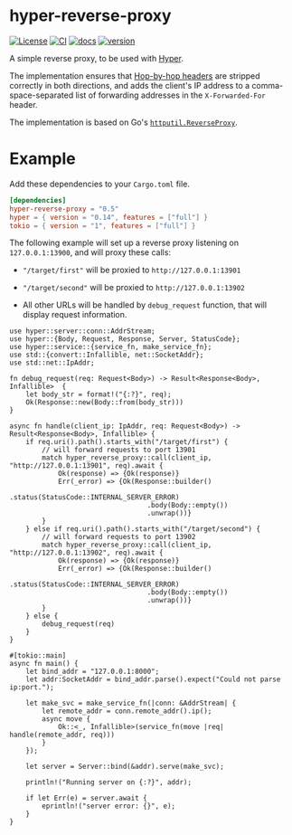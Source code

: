 
# hyper-reverse-proxy

[![License][license-img]](LICENSE)
[![CI][ci-img]][ci-url]
[![docs][docs-img]][docs-url]
[![version][version-img]][version-url]

[license-img]: https://img.shields.io/crates/l/hyper-reverse-proxy.svg
[ci-img]: https://github.com/felipenoris/hyper-reverse-proxy/workflows/CI/badge.svg
[ci-url]: https://github.com/felipenoris/hyper-reverse-proxy/actions?query=workflow%3ACI
[docs-img]: https://docs.rs/hyper-reverse-proxy/badge.svg
[docs-url]: https://docs.rs/hyper-reverse-proxy
[version-img]: https://img.shields.io/crates/v/hyper-reverse-proxy.svg
[version-url]: https://crates.io/crates/hyper-reverse-proxy

A simple reverse proxy, to be used with [Hyper].

The implementation ensures that [Hop-by-hop headers] are stripped correctly in both directions,
and adds the client's IP address to a comma-space-separated list of forwarding addresses in the
`X-Forwarded-For` header.

The implementation is based on Go's [`httputil.ReverseProxy`].

[Hyper]: http://hyper.rs/
[Hop-by-hop headers]: http://www.w3.org/Protocols/rfc2616/rfc2616-sec13.html
[`httputil.ReverseProxy`]: https://golang.org/pkg/net/http/httputil/#ReverseProxy

# Example

Add these dependencies to your `Cargo.toml` file.

```toml
[dependencies]
hyper-reverse-proxy = "0.5"
hyper = { version = "0.14", features = ["full"] }
tokio = { version = "1", features = ["full"] }
```

The following example will set up a reverse proxy listening on `127.0.0.1:13900`,
and will proxy these calls:

* `"/target/first"` will be proxied to `http://127.0.0.1:13901`

* `"/target/second"` will be proxied to `http://127.0.0.1:13902`

* All other URLs will be handled by `debug_request` function, that will display request information.

```rust,no_run
use hyper::server::conn::AddrStream;
use hyper::{Body, Request, Response, Server, StatusCode};
use hyper::service::{service_fn, make_service_fn};
use std::{convert::Infallible, net::SocketAddr};
use std::net::IpAddr;

fn debug_request(req: Request<Body>) -> Result<Response<Body>, Infallible>  {
    let body_str = format!("{:?}", req);
    Ok(Response::new(Body::from(body_str)))
}

async fn handle(client_ip: IpAddr, req: Request<Body>) -> Result<Response<Body>, Infallible> {
    if req.uri().path().starts_with("/target/first") {
        // will forward requests to port 13901
        match hyper_reverse_proxy::call(client_ip, "http://127.0.0.1:13901", req).await {
            Ok(response) => {Ok(response)}
            Err(_error) => {Ok(Response::builder()
                                  .status(StatusCode::INTERNAL_SERVER_ERROR)
                                  .body(Body::empty())
                                  .unwrap())}
        }
    } else if req.uri().path().starts_with("/target/second") {
        // will forward requests to port 13902
        match hyper_reverse_proxy::call(client_ip, "http://127.0.0.1:13902", req).await {
            Ok(response) => {Ok(response)}
            Err(_error) => {Ok(Response::builder()
                                  .status(StatusCode::INTERNAL_SERVER_ERROR)
                                  .body(Body::empty())
                                  .unwrap())}
        }
    } else {
        debug_request(req)
    }
}

#[tokio::main]
async fn main() {
    let bind_addr = "127.0.0.1:8000";
    let addr:SocketAddr = bind_addr.parse().expect("Could not parse ip:port.");

    let make_svc = make_service_fn(|conn: &AddrStream| {
        let remote_addr = conn.remote_addr().ip();
        async move {
            Ok::<_, Infallible>(service_fn(move |req| handle(remote_addr, req)))
        }
    });

    let server = Server::bind(&addr).serve(make_svc);

    println!("Running server on {:?}", addr);

    if let Err(e) = server.await {
        eprintln!("server error: {}", e);
    }
}
```
